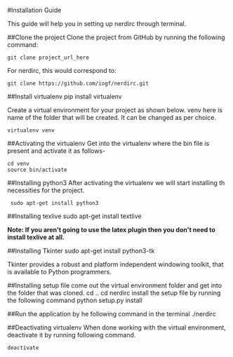 #Installation Guide

This guide will help you in setting up nerdirc through terminal.

##Clone the project
Clone the project from GitHub by running the following command:

    git clone project_url_here

For nerdirc, this would correspond to:

    git clone https://github.com/iogf/nerdirc.git

##Install virtualenv
	pip install virtualenv

Create a virtual environment for your project as shown below. venv here is name of the folder that will be created. 
	It can be changed as per choice.
	
	virtualenv venv

##Activating the virtualenv
Get into the virtualenv where the bin file is present and activate it as follows-

	cd venv
	source bin/activate

##Installing python3
After activating the virtualenv we will start installing th necessities for the project.

	 sudo apt-get install python3

##Installing texlive
	sudo apt-get install textlive

**Note: If you aren't going to use the latex plugin then you don't need to install texlive at all.**

##Installing Tkinter
	sudo apt-get install python3-tk

Tkinter provides a robust and platform independent windowing toolkit, that is available to Python programmers.

##Installing setup file
	come out the virtual environment folder and get into the folder that was cloned.
		cd .. 
		cd nerdirc
	install the setup file by running the following command
		python setup.py install

##Run the application by he following command in the terminal
	./nerdirc

##Deactivating virtualenv
When done working with the virtual environment, deactivate it by running following command.
	
	deactivate
